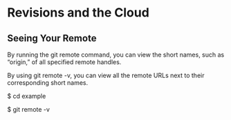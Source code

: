 # Revisions and the Cloud

## Seeing Your Remote


By running the git remote command, you can view the short names, such as “origin,” of all specified remote handles.

By using git remote -v, you can view all the remote URLs next to their corresponding short names.

$ cd example

$ git remote -v
